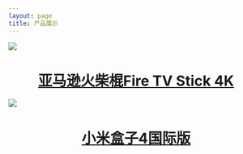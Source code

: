 ```yaml
---
layout: page
title: 产品展示
---
```

![](https://raw.githubusercontent.com/jackadams324/jackadams324.github.io/master/Screenshots/firetv.jpg)
# <center>[亚马逊火柴棍Fire TV Stick 4K](https://item.taobao.com/item.htm?id=586454403742)</center>
![](https://raw.githubusercontent.com/jackadams324/jackadams324.github.io/master/Screenshots/boxs.jpg)
# <center>[小米盒子4国际版](https://item.taobao.com/item.htm?spm=a1z10.1-c.w4004-5759726203.4.62af362fzXlGmR&id=583319630797)</center>

